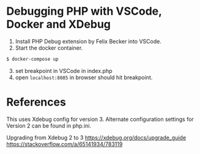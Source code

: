 # Debugging PHP with VSCode, Docker and XDebug

1. Install PHP Debug extension by Felix Becker into VSCode.
2. Start the docker container.
```sh
$ docker-compose up
```

3. set breakpoint in VSCode in index.php
4. open `localhost:8085` in browser should hit breakpoint.

# References

This uses Xdebug config for version 3. Alternate configuration settings for Version 2 can be found in php.ini.

Upgrading from Xdebug 2 to 3
https://xdebug.org/docs/upgrade_guide
https://stackoverflow.com/a/65141934/783119

